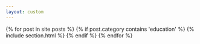 ```yaml
---
layout: custom
---
```


{% for post in site.posts %}
    {% if post.category contains 'education' %}
{% include section.html %}
    {% endif %}
{% endfor %}
